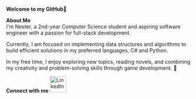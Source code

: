**Welcome to my GitHub👋**

**About Me**  
I'm Nester, a 2nd-year Computer Science student and aspiring software engineer with a passion for full-stack development.

Currently, I am focused on implementing data structures and algorithms to build efficient solutions in my preferred languages, C# and Python.

In my free time, I enjoy exploring new  topics, reading novels, and combining my creativity and problem-solving skills through game development. 👾
 

**Connect with me**  <a href="https://www.linkedin.com/in/nester-chirinda">
  <img src="https://i.pcmag.com/imagery/reviews/05QJZocZxCTxBBzuKYOJMWZ-5.fit_lim.size_1200x630.v1569472374.jpg" alt="LinkedIn" width="45" />
</a>
